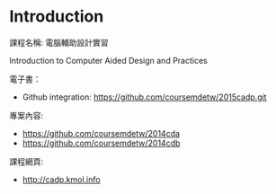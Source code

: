 # Introduction

課程名稱: 電腦輔助設計實習

Introduction to Computer Aided Design and Practices

電子書：
* Github integration: https://github.com/coursemdetw/2015cadp.git

專案內容:

* https://github.com/coursemdetw/2014cda
* https://github.com/coursemdetw/2014cdb

課程網頁:

* http://cadp.kmol.info



